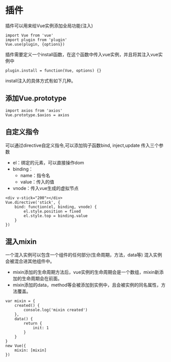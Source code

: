 # 插件

插件可以用来给Vue实例添加全局功能(注入)
```
import Vue from 'vue'
import plugin from 'plugin'
Vue.use(plugin, {options})
```

插件需要定义一个install函数，在这个函数中传入vue实例，并且将其注入vue实例中
```
plugin.install = function(Vue, options) {}
```

install注入的具体方式有如下几种。

## 添加Vue.prototype

```
import axios from 'axios'
Vue.prototype.$axios = axios
```

## 自定义指令

可以通过directive自定义指令,可以添加钩子函数bind, inject,update
传入三个参数

- el：绑定的元素，可以直接操作dom
- binding：
  - name：指令名
  - value：传入的值
- vnode：传入vue生成的虚拟节点

```
<div v-stick="200"></div>
Vue.directive('stick', {
    bind: function(el, binding, vnode) {
        el.style.position = fixed
        el.style.top = binding.value
    }
})
```

## 混入mixin

一个混入实例可以包含一个组件的任何部分(生命周期，方法，data等)
混入实例会被混合进其他组件中。

- mixin添加的生命周期方法后，vue实例的生命周期会是一个数组，mixin新添加的生命周期会在前面。
- mixin添加的data，method等会被添加到实例中，且会被实例的同名属性，方法覆盖。

```
var mixin = {
    created() { 
        console.log('mixin created')
    },
    data() {
        return {
            init: 1
        }
    }
}
new Vue({
    mixin: [mixin]
})
```